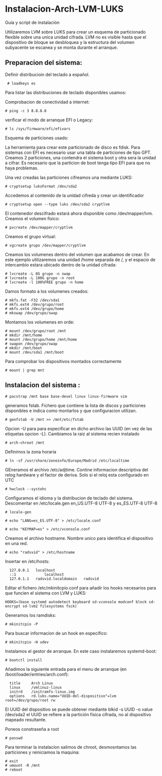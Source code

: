 # Instalacion-Arch-LVM-LUKS
Guía y script de instalación

Utilizaremos LVM sobre LUKS para crear un esquema de particionado flexible sobre una unica unidad cifrada. LVM no es visible hasta que el dispositivo de bloque se desbloquea y la estructura del volumen subyacente se escanea y se monta durante el arranque.

## Preparacion del sistema:
Definir distribucioin del teclado a español.
```
 # loadkeys es 
```
Para listar las distribuciones de teclado disponibles usamos:

Comprobacion de conectividad a internet:
```
# ping -c 3 8.8.8.8
```

verificar el modo de arranque EFI o Legacy:
```
# ls /sys/firmware/efi/efivars
```

Esquema de particiones usado:

La herramienta para crear este particionado de disco es fdisk. Para sistemas con EFI es necesario usar una tabla de particiones de tipo GPT. Creamos 2 particiones, una contendra el sistema boot y otra sera la unidad a cifrar.
Es necesario que la particion de boot tenga tipo EFI para que no haya problemas.

Una vez creadas las particiones cifreamos una mediante LUKS:
```
# cryptsetup luksFormat /dev/sda2
```
Accedemos al contenido de la unidad cifreda y crear un identificador
```
# cryptsetup open --type luks /dev/sda2 cryptlvm
```
El contenedor descifrado estará ahora disponible como /dev/mapper/lvm. Creamos el volumen fisico:
```
# pvcreate /dev/mapper/cryptlvm
```
Creamos el grupo virtual:
```
# vgcreate grupo /dev/mapper/cryptlvm
```
Creamos los volumenes dentro del volumen que acabamos de crear. En este ejemplo utilizaremos una unidad /home separada de /, y el espacio de intercambio estara ubicado dentro de la unidad cifrada:
```
# lvcreate -L 8G grupo -n swap
# lvcreate -L 100G grupo -n root
# lvcreate -l 100%FREE grupo -n home
```
Damos formato a los volumenes creados:
```
# mkfs.fat -F32 /dev/sda1
# mkfs.ext4 /dev/grupo/root
# mkfs.ext4 /dev/grupo/home
# mkswap /dev/grupo/swap
```
Montamos los volumenes en orde:
```
# mount /dev/grupo/root /mnt
# mkdir /mnt/home
# mount /dev/grupo/home /mnt/home
# swapon /dev/grupo/swap
# mkdir /mnt/boot
# mount /dev/sda1 /mnt/boot
```
Para comprobar los dispositivos montados correctamente 
```
# mount | grep mnt
```

## Instalacion del sistema :
```
# pacstrap /mnt base base-devel linux linux-firmware vim 
```
generamos fstab. Fichero que contiene la lista de discos y particiones disponibles e indica como montarlos y que configuracion utilizan.
```
# genfstab -U /mnt >> /mnt/etc/fstab
```
Opcion -U para para especificar en dicho archivo las UUID (en vez de las etiquetas opcion -L).
Cambiamos la raiz al sistema recien instalado
```
# arch-chroot /mnt
```
Definimos la zona horaria
```
# ln -sf /usr/share/zoneinfo/Europe/Madrid /etc/localtime
```
GEneramos el archivo /etc/adjtime. Contine informacion descriptiva del relog hardware y el factor de deriva. Solo si el reloj esta configurado en UTC
```
# hwclock --systohc
```

Configuramos el idioma y la distribucion de teclado del sistema. Descomentar en /etc/locale.gen  en_US.UTF-8 UTF-8 y es_ES.UTF-8 UTF-8
```
# locale-gen
```
```
# echo "LANG=es_ES.UTF-8" > /etc/locale.conf
```
```
# echo "KEYMAP=es" > /etc/vconsole.conf
```
Creamos el archivo hostname. Nombre unico para identifica el dispositivo en una red.
```
# echo "radsvid" > /etc/hostname
```
Insertar en /etc/hosts:
```
  127.0.0.1	  localhost
  ::1		      localhost
  127.0.1.1	  radsvid.localdomain	radsvid
```
Editar el fichero /etc/mkinitcpio.conf para añadir los hooks necesarios para que funcien el sistema con LVM y LUKS:
```
HOOKS=(base systemd autodetect keyboard sd-vconsole modconf block sd-encrypt sd-lvm2 filesystems fsck)
```
Generamos los ramdisks:
```
# mkinitcpio -P
```
Para buscar informacion de un hook en especifico:
```
# mkinitcpio -H udev
```
Instalamos el gestor de arranque. En este caso instalaremos systemd-boot:
```
# bootctl install
```
Añadimos la siguiente entrada para el menu de arranque (en /boot/loader/entries/arch.conf):
```
  title     Arch Linux
  linux     /vmlinuz-linux
  initrd    /initramfs-linux.img
  options   rd.luks.name="UUID-del-dispositivo"=lvm root=/dev/grupo/root rw
```
El UUID del dispositivo se puede obtener mediante blkid -s UUID -o value /dev/sda2 
el UUID se refiere a la partición física cifrada, no al dispositivo mapeado resultante.

Poneos constraseña a root
```
# passwd
```
Para terminar la instalacion salimos de chroot, desmosntamos las particiones y reiniciamos la maquina:

```
# exit
# umount -R /mnt
# reboot 

```
